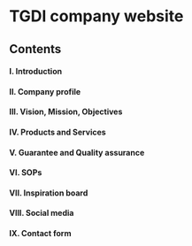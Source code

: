 # TGDI company website 

## Contents

#### I. Introduction
#### II. Company profile
#### III. Vision, Mission, Objectives
#### IV. Products and Services
#### V. Guarantee and Quality assurance
#### VI. SOPs
#### VII. Inspiration board
#### VIII. Social media
#### IX. Contact form
